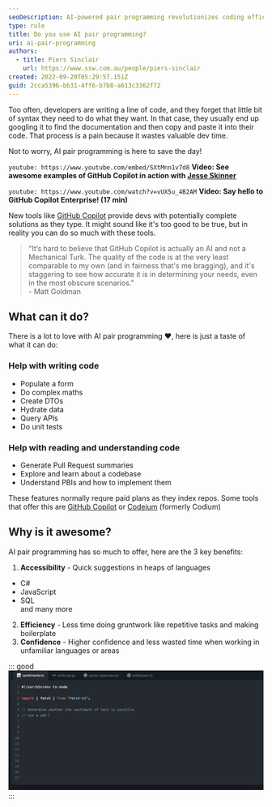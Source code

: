 ```yaml
---
seoDescription: AI-powered pair programming revolutionizes coding efficiency and accuracy, providing instant suggestions across various languages, reducing gruntwork and boosting confidence.
type: rule
title: Do you use AI pair programming?
uri: ai-pair-programming
authors:
  - title: Piers Sinclair
    url: https://www.ssw.com.au/people/piers-sinclair
created: 2022-09-20T05:29:57.151Z
guid: 2cca5396-bb31-4ff6-b7b8-a613c3362f72
---
```


Too often, developers are writing a line of code, and they forget that little bit of syntax they need to do what they want. In that case, they usually end up googling it to find the documentation and then copy and paste it into their code. That process is a pain because it wastes valuable dev time.

Not to worry, AI pair programming is here to save the day!

<!--endintro-->

`youtube: https://www.youtube.com/embed/SXtMnn1v7d8`
**Video: See awesome examples of GitHub Copilot in action with [Jesse Skinner](https://www.youtube.com/c/CodingwithJesse/featured)**

`youtube: https://www.youtube.com/watch?v=vUX5u_4B2AM`
**Video: Say hello to GitHub Copilot Enterprise! (17 min)**

New tools like [GitHub Copilot](https://github.com/features/copilot) provide devs with potentially complete solutions as they type. It might sound like it's too good to be true, but in reality you can do so much with these tools.

> "It’s hard to believe that GitHub Copilot is actually an AI and not a Mechanical Turk. The quality of the code is at the very least comparable to my own (and in fairness that's me bragging), and it's staggering to see how accurate it is in determining your needs, even in the most obscure scenarios."  
> \- Matt Goldman

## What can it do?

There is a lot to love with AI pair programming ❤️, here is just a taste of what it can do:

### Help with writing code

* Populate a form
* Do complex maths
* Create DTOs
* Hydrate data
* Query APIs
* Do unit tests

### Help with reading and understanding code

* Generate Pull Request summaries
* Explore and learn about a codebase
* Understand PBIs and how to implement them

These features normally requre paid plans as they index repos. Some tools that offer this are [GitHub Copilot](https://docs.github.com/en/enterprise-cloud@latest/copilot/using-github-copilot/asking-github-copilot-questions-in-githubcom) or [Codeium](https://codeium.com/) (formerly Codium)

## Why is it awesome?

AI pair programming has so much to offer, here are the 3 key benefits:

1. **Accessibility** - Quick suggestions in heaps of languages

* C#
* JavaScript
* SQL  
   and many more

2. **Efficiency** - Less time doing gruntwork like repetitive tasks and making boilerplate
3. **Confidence** - Higher confidence and less wasted time when working in unfamiliar languages or areas

::: good
![Figure: Good example - GitHub Copilot saves you oodles of time!](ThePowerOfCopilot.gif)
:::
